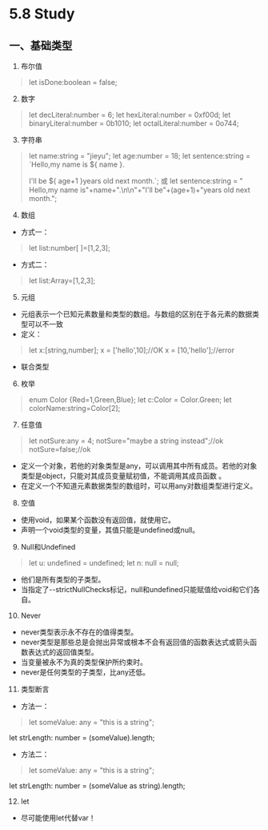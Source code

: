 # 5.8 Study

## 一、基础类型
1. 布尔值
> let isDone:boolean = false;

2. 数字
> let decLiteral:number = 6;
> let hexLiteral:number = 0xf00d;
> let binaryLiteral:number = 0b1010;
> let octalLiteral:number = 0o744;

3. 字符串
> let name:string = "jieyu";
> let age:number = 18;
> let sentence:string = \`Hello,my name is \${ name }.
>
>I'll be \${ age+1 }years old next month.`;
>或
>let sentence:string = " Hello,my name is"+name+".\n\n"+"I'll be"+(age+1)+"years old next month.";

4. 数组
- 方式一：
> let list:number[ ]=[1,2,3];
- 方式二：
> let list:Array<number>=[1,2,3];

5. 元组
- 元组表示一个已知元素数量和类型的数组。与数组的区别在于各元素的数据类型可以不一致
- 定义：
> let x:[string,number];
> x = ['hello',10];//OK
> x = [10,'hello'];//error
- 联合类型

6. 枚举
> enum Color {Red=1,Green,Blue};
> let c:Color = Color.Green;
> let colorName:string=Color[2]; 

7. 任意值
>let notSure:any = 4;
>notSure="maybe a string instead";//ok
>notSure=false;//ok
- 定义一个对象，若他的对象类型是any，可以调用其中所有成员。若他的对象类型是object，只能对其成员变量赋初值，不能调用其成员函数 。
- 在定义一个不知道元素数据类型的数组时，可以用any对数组类型进行定义。

8. 空值
- 使用void，如果某个函数没有返回值，就使用它。
- 声明一个void类型的变量，其值只能是undefined或null。

9. Null和Undefined
> let u: undefined = undefined;
> let n: null = null;
- 他们是所有类型的子类型。
- 当指定了--strictNullChecks标记，null和undefined只能赋值给void和它们各自。

10. Never
- never类型表示永不存在的值得类型。
- never类型是那些总是会抛出异常或根本不会有返回值的函数表达式或箭头函数表达式的返回值类型。
- 当变量被永不为真的类型保护所约束时。
- never是任何类型的子类型，比any还低。

11. 类型断言
- 方法一：
>let someValue: any = "this is a string";

let strLength: number = (<string>someValue).length;
- 方法二：
>let someValue: any = "this is a string";

let strLength: number = (someValue as string).length;

12. let
- 尽可能使用let代替var！